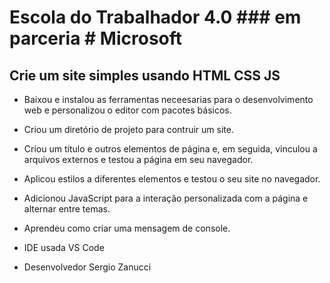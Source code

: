 # Escola do Trabalhador 4.0 ### em parceria # Microsoft


## Crie um site simples usando HTML CSS JS

- Baixou e instalou as ferramentas neceesarias para o desenvolvimento web e personalizou o editor com pacotes básicos.

- Criou um diretório de projeto para contruir um site.

- Criou um título e outros elementos de página e, em seguida, vinculou a arquivos externos e testou a página em seu navegador.

- Aplicou estilos a diferentes elementos e testou o seu site no navegador.

- Adicionou JavaScript para a interação personalizada com a página e alternar entre temas.

- Aprendeu como criar uma mensagem de console.

- IDE usada VS Code

- Desenvolvedor Sergio Zanucci
